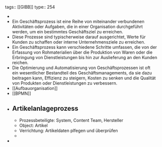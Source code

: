 tags:: [[GIBB]]
type:: 254

-
- Ein Geschäftsprozess ist eine Reihe von miteinander verbundenen Aktivitäten oder Aufgaben, die in einer Organisation durchgeführt werden, um ein bestimmtes Geschäftsziel zu erreichen.
- Diese Prozesse sind typischerweise darauf ausgerichtet, Werte für Kunden zu schaffen oder interne Unternehmensziele zu erreichen.
- Ein Geschäftsprozess kann verschiedene Schritte umfassen, die von der Erfassung von Rohmaterialien über die Produktion von Waren oder die Erbringung von Dienstleistungen bis hin zur Auslieferung an den Kunden reichen.
- Die Optimierung und Automatisierung von Geschäftsprozessen ist oft ein wesentlicher Bestandteil des Geschäftsmanagements, da sie dazu beitragen kann, Effizienz zu steigern, Kosten zu senken und die Qualität von Produkten oder Dienstleistungen zu verbessern.
- [[Aufbauorganisation]]
- [[BPMN]]
- ## Artikelanlageprozess
	- Prozessbeteiligte: System, Content Team, Hersteller
	- Object: Artikel
	- Verrichtung: Artikeldaten plfegen und überprüfen
	-
-